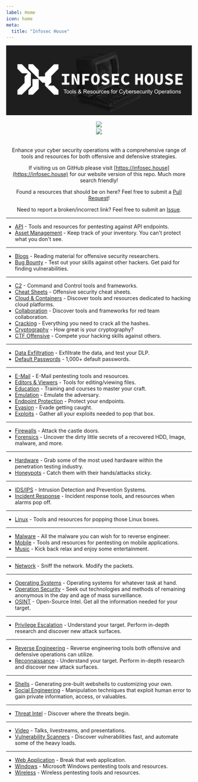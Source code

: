```yaml
---
label: Home
icon: home
meta:
  title: "Infosec House"
---
```


![](/assets/headers/infosechouse-header.png)

<p>
<center>
<img src="https://img.shields.io/github/last-commit/InfosecHouse/InfosecHouse?style=for-the-badge"><br>
<img src="https://img.shields.io/badge/Tools%20%26%20Resources%20Available-1,076-757575?style=for-the-badge"><br><br>

Enhance your cyber security operations with a comprehensive range of tools and resources for both offensive and defensive strategies.

If visiting us on GitHub please visit [https://infosec.house](https://infosec.house) for our website version of this repo. Much more search friendly! 

Found a resources that should be on here? Feel free to submit a [Pull Request](https://github.com/InfosecHouse/InfosecHouse/pulls)!

Need to report a broken/incorrect link? Feel free to submit an [Issue](https://github.com/infosechouse/infosechouse/issues).
</center>
</p>

---

* [API](api.md) - Tools and resources for pentesting against API endpoints.
* [Asset Management](assets-management.md) - Keep track of your inventory. You can't protect what you don't see.

---

* [Blogs](blogs.md) - Reading material for offensive security researchers.
* [Bug Bounty](bug-bounty.md) - Test out your skills against other hackers. Get paid for finding vulnerabilities.

---

* [C2](C2.md) - Command and Control tools and frameworks.
* [Cheat Sheets](cheat-sheets.md) - Offensive security cheat sheets.
* [Cloud & Containers](cloud-containers.md) - Discover tools and resources dedicated to hacking cloud platforms.
* [Collaboration](collab.md) - Discover tools and frameworks for red team collaboration.
* [Cracking](cracking.md) - Everything you need to crack all the hashes.
* [Cryptography](cryptography.md) - How great is your cryptography?
* [CTF Offensive](ctf.md) - Compete your hacking skills against others.

---

* [Data Exfiltration](data-exfiltration.md) - Exfiltrate the data, and test your DLP.
* [Default Passwords](default-passwords.md) - 1,000+ default passwords.

---

* [E-Mail](e-mail.md) - E-Mail pentesting tools and resources.
* [Editors & Viewers](editor-viewer.md) - Tools for editing/viewing files.
* [Education](education.md) - Training and courses to master your craft.
* [Emulation](emulation.md) - Emulate the adversary.
* [Endpoint Protection](endpoint-protection.md) - Protect your endpoints.
* [Evasion](evasion.md) - Evade getting caught.
* [Exploits](exploits.md) - Gather all your exploits needed to pop that box.

---

* [Firewalls](firewalls.md) - Attack the castle doors.
* [Forensics](forensics.md) - Uncover the dirty little secrets of a recovered HDD, Image, malware, and more.

---

* [Hardware](hardware.md) - Grab some of the most used hardware within the penetration testing industry.
* [Honeypots](honeypot.md) - Catch them with their hands/attacks sticky.

---

* [IDS/IPS](ids-ips.md) - Intrusion Detection and Prevention Systems.
* [Incident Response](ir.md) - Incident response tools, and resources when alarms pop off.

---

* [Linux](linux.md) - Tools and resources for popping those Linux boxes.

---

* [Malware](malware.md) - All the malware you can wish for to reverse engineer.
* [Mobile](mobile.md) - Tools and resources for pentesting on mobile applications.
* [Music](music.md) - Kick back relax and enjoy some entertainment.

---

* [Network](network.md) - Sniff the network. Modify the packets.

---

* [Operating Systems](operating-systems.md) - Operating systems for whatever task at hand.
* [Operation Security](opsec.md) - Seek out technologies and methods of remaining anonymous in the day and age of mass surveillance.
* [OSINT](osint.md) - Open-Source Intel. Get all the information needed for your target.

---

* [Privilege Escalation](privilege-escalation.md) - Understand your target. Perform in-depth research and discover new attack surfaces.

---

* [Reverse Engineering](re.md) - Reverse engineering tools both offensive and defensive operations can utilize.
* [Reconnaissance](recon.md) - Understand your target. Perform in-depth research and discover new attack surfaces.

---

* [Shells](shells.md) - Generating pre-built webshells to customizing your own.
* [Social Engineering](social-engineering.md) - Manipulation techniques that exploit human error to gain private information, access, or valuables.

---

* [Threat Intel](threat-intel.md) - Discover where the threats begin.

---

* [Video](videos.md) - Talks, livestreams, and presentations.
* [Vulnerability Scanners](vuln-scanners.md) - Discover vulnerabilities fast, and automate some of the heavy loads.

---

* [Web Application](web-app.md) - Break that web application.
* [Windows](windows.md) - Microsoft Windows pentesting tools and resources.
* [Wireless](windows.md) - Wireless pentesting tools and resources.